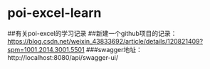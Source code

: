 # poi-excel-learn
##有关poi-excel的学习记录
##新建一个github项目的记录：
   https://blog.csdn.net/weixin_43833692/article/details/120821409?spm=1001.2014.3001.5501
###swagger地址：http://localhost:8080/api/swagger-ui/